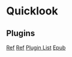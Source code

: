 # Quicklook

## Plugins

[Ref](http://www.quicklookplugins.com)
[Ref](http://best-mac-tips.com/2014/02/04/quicklook-epub-finder-osx/)
[Plugin List](https://github.com/sindresorhus/quick-look-plugins)
[Epub](https://github.com/jaketmp/ePub-quicklook)

